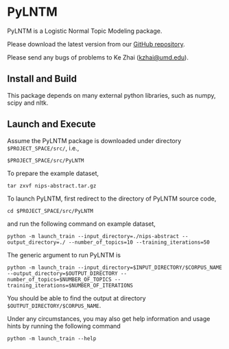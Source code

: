 PyLNTM
==========

PyLNTM is a Logistic Normal Topic Modeling package.

Please download the latest version from our [GitHub repository](https://github.com/kzhai/PyLNTM).

Please send any bugs of problems to Ke Zhai (kzhai@umd.edu).

Install and Build
----------

This package depends on many external python libraries, such as numpy, scipy and nltk.

Launch and Execute
----------

Assume the PyLNTM package is downloaded under directory ```$PROJECT_SPACE/src/```, i.e.,

	$PROJECT_SPACE/src/PyLNTM

To prepare the example dataset,

	tar zxvf nips-abstract.tar.gz

To launch PyLNTM, first redirect to the directory of PyLNTM source code,

	cd $PROJECT_SPACE/src/PyLNTM

and run the following command on example dataset,

	python -m launch_train --input_directory=./nips-abstract --output_directory=./ --number_of_topics=10 --training_iterations=50

The generic argument to run PyLNTM is

	python -m launch_train --input_directory=$INPUT_DIRECTORY/$CORPUS_NAME --output_directory=$OUTPUT_DIRECTORY --number_of_topics=$NUMBER_OF_TOPICS --training_iterations=$NUMBER_OF_ITERATIONS

You should be able to find the output at directory ```$OUTPUT_DIRECTORY/$CORPUS_NAME```.

Under any circumstances, you may also get help information and usage hints by running the following command

	python -m launch_train --help
	